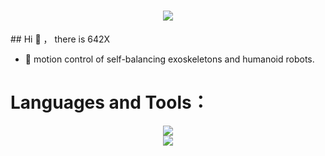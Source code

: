 <h1 align="center"> <a href="https://sunguoqi.com/"> <img src="https://readme-typing-svg.herokuapp.com/?lines=console.log(%22Hello%2C%20World!%22);Better Robot Better Life!&center=true&size=27"> </a> </h1>
## Hi 👋 ， there is 642X

- 🔭 motion control of self-balancing exoskeletons and humanoid robots.

# Languages and Tools：


<div align="center"> <img src="https://metrics.lecoq.io/642X?template=classic&config.timezone=Asia%2FShanghai"> </div>


<div align="center"> <img src="https://github-readme-stats.vercel.app/api/top-langs/?username=642X&hide_title=true&hide_border=true&layout=compact&langs_count=6&text_color=000&icon_color=fff&bg_color=0,52fa5a,4dfcff,c64dff&theme=graywhite" /> </div>
